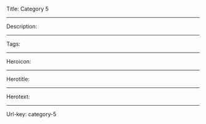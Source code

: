 Title: Category 5

----

Description:

----

Tags:

----

Heroicon:

----

Herotitle:

----

Herotext:

----

Url-key: category-5
